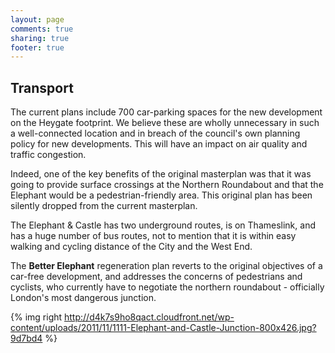 ```yaml
---
layout: page
comments: true
sharing: true
footer: true
---
```


Transport
---------

The current plans include 700 car-parking spaces for the new development on the Heygate footprint. We believe these are wholly unnecessary in such a well-connected location and in breach of the council's own planning policy for new developments. This will have an impact on air quality and traffic congestion.

Indeed, one of the key benefits of the original masterplan was that it was going to provide surface crossings at the Northern Roundabout and that the Elephant would be a pedestrian-friendly area. This original plan has been silently dropped from the current masterplan.

The Elephant & Castle has two underground routes, is on Thameslink, and has a huge number of bus routes, not to mention that it is within easy walking and cycling distance of the City and the West End.

The __Better Elephant__ regeneration plan reverts to the original objectives of a car-free development, and addresses the concerns of pedestrians and cyclists, who currently have to negotiate the northern roundabout - officially London's most dangerous junction.

{% img right http://d4k7s9ho8qact.cloudfront.net/wp-content/uploads/2011/11/1111-Elephant-and-Castle-Junction-800x426.jpg?9d7bd4 %}






